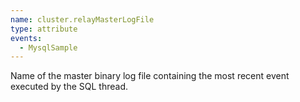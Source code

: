```yaml
---
name: cluster.relayMasterLogFile
type: attribute
events:
  - MysqlSample
---
```


Name of the master binary log file containing the most recent event executed by the SQL thread.